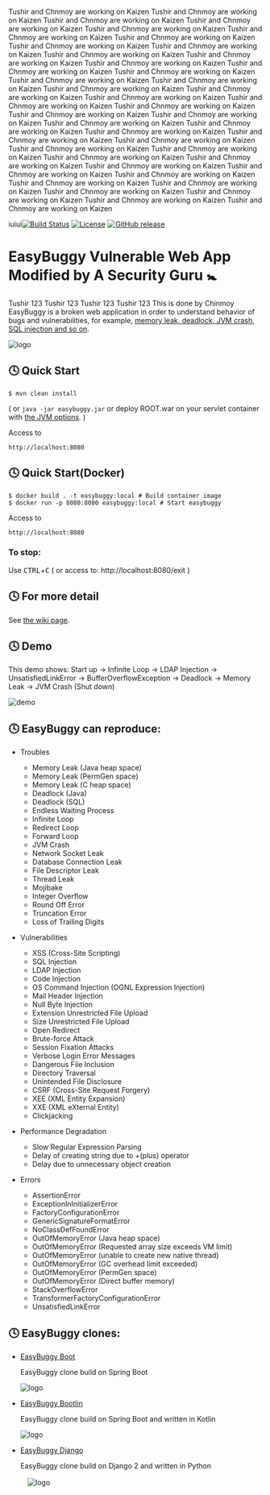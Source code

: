 

Tushir and Chnmoy are working on Kaizen
Tushir and Chnmoy are working on Kaizen
Tushir and Chnmoy are working on Kaizen
Tushir and Chnmoy are working on Kaizen
Tushir and Chnmoy are working on Kaizen
Tushir and Chnmoy are working on Kaizen
Tushir and Chnmoy are working on Kaizen
Tushir and Chnmoy are working on Kaizen
Tushir and Chnmoy are working on Kaizen
Tushir and Chnmoy are working on Kaizen
Tushir and Chnmoy are working on Kaizen
Tushir and Chnmoy are working on Kaizen
Tushir and Chnmoy are working on Kaizen
Tushir and Chnmoy are working on Kaizen
Tushir and Chnmoy are working on Kaizen
Tushir and Chnmoy are working on Kaizen
Tushir and Chnmoy are working on Kaizen
Tushir and Chnmoy are working on Kaizen
Tushir and Chnmoy are working on Kaizen
Tushir and Chnmoy are working on Kaizen
Tushir and Chnmoy are working on Kaizen
Tushir and Chnmoy are working on Kaizen
Tushir and Chnmoy are working on Kaizen
Tushir and Chnmoy are working on Kaizen
Tushir and Chnmoy are working on Kaizen
Tushir and Chnmoy are working on Kaizen
Tushir and Chnmoy are working on Kaizen
Tushir and Chnmoy are working on Kaizen
Tushir and Chnmoy are working on Kaizen
Tushir and Chnmoy are working on Kaizen
Tushir and Chnmoy are working on Kaizen
Tushir and Chnmoy are working on Kaizen
Tushir and Chnmoy are working on Kaizen
Tushir and Chnmoy are working on Kaizen
Tushir and Chnmoy are working on Kaizen
Tushir and Chnmoy are working on Kaizen
Tushir and Chnmoy are working on Kaizen
Tushir and Chnmoy are working on Kaizen
Tushir and Chnmoy are working on Kaizen
Tushir and Chnmoy are working on Kaizen
Tushir and Chnmoy are working on Kaizen


iuiui[![Build Status](https://travis-ci.org/k-tamura/easybuggy.svg?branch=master)](https://travis-ci.org/k-tamura/easybuggy)
[![License](https://img.shields.io/badge/License-Apache%202.0-blue.svg)](https://opensource.org/licenses/Apache-2.0)
[![GitHub release](https://img.shields.io/github/release/k-tamura/easybuggy.svg)](https://github.com/k-tamura/easybuggy/releases/latest)

EasyBuggy Vulnerable Web App Modified by A Security Guru :baby_symbol:
=
Tushir 123
Tushir 123
Tushir 123
Tushir 123
This is done by Chinmoy
EasyBuggy is a broken web application in order to understand behavior of bugs and vulnerabilities, for example, [memory leak, deadlock, JVM crash, SQL injection and so on](https://github.com/k-tamura/easybuggy#clock4-easybuggy-can-reproduce).

![logo](https://raw.githubusercontent.com/wiki/k-tamura/easybuggy/images/mov_eb.gif)

:clock4: Quick Start
-

    $ mvn clean install

( or ``` java -jar easybuggy.jar ``` or deploy ROOT.war on your servlet container with [the JVM options](https://github.com/k-tamura/easybuggy/blob/master/pom.xml#L204). )

Access to

    http://localhost:8080

:clock4: Quick Start(Docker)
-

    $ docker build . -t easybuggy:local # Build container image
    $ docker run -p 8080:8080 easybuggy:local # Start easybuggy

Access to

    http://localhost:8080

### To stop:

  Use <kbd>CTRL</kbd>+<kbd>C</kbd> ( or access to: http://localhost:8080/exit )

:clock4: For more detail
-
   
See [the wiki page](https://github.com/k-tamura/easybuggy/wiki).

:clock4: Demo
-

This demo shows: Start up -> Infinite Loop -> LDAP Injection -> UnsatisfiedLinkError -> BufferOverflowException -> Deadlock -> Memory Leak -> JVM Crash (Shut down)

![demo](https://github.com/k-tamura/easybuggy/blob/master/demo_eb.gif)

:clock4: EasyBuggy can reproduce:
-

* Troubles

  * Memory Leak (Java heap space)
  * Memory Leak (PermGen space)
  * Memory Leak (C heap space)
  * Deadlock (Java)
  * Deadlock (SQL)
  * Endless Waiting Process
  * Infinite Loop
  * Redirect Loop
  * Forward Loop
  * JVM Crash
  * Network Socket Leak
  * Database Connection Leak
  * File Descriptor Leak 
  * Thread Leak 
  * Mojibake
  * Integer Overflow
  * Round Off Error
  * Truncation Error
  * Loss of Trailing Digits

* Vulnerabilities

  * XSS (Cross-Site Scripting)
  * SQL Injection
  * LDAP Injection
  * Code Injection
  * OS Command Injection (OGNL Expression Injection)
  * Mail Header Injection
  * Null Byte Injection
  * Extension Unrestricted File Upload
  * Size Unrestricted File Upload
  * Open Redirect
  * Brute-force Attack
  * Session Fixation Attacks
  * Verbose Login Error Messages
  * Dangerous File Inclusion
  * Directory Traversal
  * Unintended File Disclosure
  * CSRF (Cross-Site Request Forgery)
  * XEE (XML Entity Expansion)
  * XXE (XML eXternal Entity)
  * Clickjacking

* Performance Degradation

  * Slow Regular Expression Parsing
  * Delay of creating string due to +(plus) operator
  * Delay due to unnecessary object creation

* Errors

  * AssertionError
  * ExceptionInInitializerError
  * FactoryConfigurationError
  * GenericSignatureFormatError
  * NoClassDefFoundError
  * OutOfMemoryError (Java heap space) 
  * OutOfMemoryError (Requested array size exceeds VM limit)
  * OutOfMemoryError (unable to create new native thread)
  * OutOfMemoryError (GC overhead limit exceeded)
  * OutOfMemoryError (PermGen space)
  * OutOfMemoryError (Direct buffer memory)
  * StackOverflowError
  * TransformerFactoryConfigurationError
  * UnsatisfiedLinkError

:clock4: EasyBuggy clones:
-
* [EasyBuggy Boot](https://github.com/k-tamura/easybuggy4sb)

  EasyBuggy clone build on Spring Boot

  ![logo](https://raw.githubusercontent.com/wiki/k-tamura/easybuggy/images/mov_ebsb.gif)

* [EasyBuggy Bootlin](https://github.com/k-tamura/easybuggy4kt)

  EasyBuggy clone build on Spring Boot and written in Kotlin

  ![logo](https://raw.githubusercontent.com/wiki/k-tamura/easybuggy/images/mov_ebkt.gif)

* [EasyBuggy Django](https://github.com/k-tamura/easybuggy4django)

  EasyBuggy clone build on Django 2 and written in Python

  　![logo](https://github.com/k-tamura/easybuggy4django/blob/master/static/easybuggy.png)
